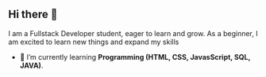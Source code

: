 ## Hi there 👋

I am a Fullstack Developer student, eager to learn and grow. As a beginner, I am excited to learn new things and expand my skills

- 🌱 I’m currently learning **Programming (HTML, CSS, JavasScript, SQL, JAVA)**.


